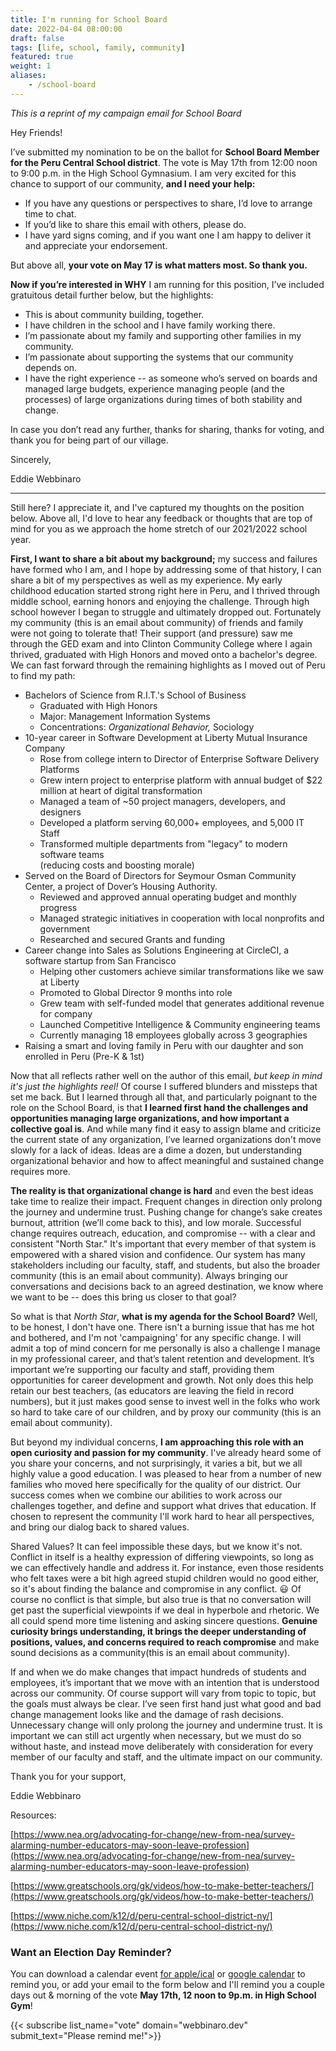 ```yaml
---
title: I'm running for School Board
date: 2022-04-04 08:00:00
draft: false
tags: [life, school, family, community]
featured: true
weight: 1
aliases:
    - /school-board
---
```


_This is a reprint of my campaign email for School Board_

Hey Friends!

I’ve submitted my nomination to be on the ballot for **School Board Member for the Peru Central School district**.  The vote is May 17th from 12:00 noon to 9:00 p.m. in the High School Gymnasium. I am very excited for this chance to support of our community, **and I need your help:**

* If you have any questions or perspectives to share, I’d love to arrange time to chat. 
* If you’d like to share this email with others, please do. 
* I have yard signs coming, and if you want one I am happy to deliver it and appreciate your endorsement.

But above all, **your vote on May 17 is what matters most. So thank you.**

**Now if you’re interested in WHY** I am running for this position, I’ve included gratuitous detail further below, but the highlights:
* This is about community building, together.
* I have children in the school and I have family working there. 
* I’m passionate about my family and supporting other families in my community.
* I’m passionate about supporting the systems that our community depends on.
* I have the right experience -- as someone who’s served on boards and managed large budgets, experience managing people (and the processes) of large organizations during times of both stability and change.


In case you don’t read any further, thanks for sharing, thanks for voting, and thank you for being part of our village.

Sincerely, 

Eddie Webbinaro

----

Still here? I appreciate it, and I've captured my thoughts on the position below.   Above all, I'd love to hear any feedback or thoughts that are top of mind for you as we approach the home stretch of our 2021/2022 school year.    

**First, I want to share a bit about my background;** my success and failures have formed who I am, and I hope by addressing some of that history, I can share a bit of my perspectives as well as my experience.  My early childhood education started strong right here in Peru, and I thrived through middle school, earning honors and enjoying the challenge.  Through high school however I began to struggle and ultimately dropped out.  Fortunately my community (this is an email about community) of friends and family were not going to tolerate that!  Their support (and pressure) saw me through the GED exam and into Clinton Community College where I again thrived, graduated with High Honors and moved onto a bachelor's degree.  We can fast forward through the remaining highlights as I moved out of Peru to find my path:



* Bachelors of Science from R.I.T.'s School of Business
    * Graduated with High Honors
    * Major: Management Information Systems
    * Concentrations: _Organizational Behavior,_ Sociology
* 10-year career in Software Development at Liberty Mutual Insurance Company
    * Rose from college intern to Director of Enterprise Software Delivery Platforms
    * Grew intern project to enterprise platform with annual budget of $22 million at heart of digital transformation
    * Managed a team of ~50 project managers, developers, and designers
    * Developed a platform serving 60,000+ employees, and 5,000 IT Staff
    * Transformed multiple departments from "legacy"  to modern software teams  
    (reducing costs and boosting morale)
* Served on the Board of Directors for Seymour Osman Community Center, a project of Dover’s Housing Authority.
    * Reviewed and approved annual operating budget and monthly progress
    * Managed strategic initiatives in cooperation with local nonprofits and government
    * Researched and secured Grants and funding
* Career change into Sales as Solutions Engineering at CircleCI, a software startup from San Francisco
    * Helping other customers achieve similar transformations like we saw at Liberty
    * Promoted to Global Director 9 months into role
    * Grew team with self-funded model that generates additional revenue for company
    * Launched Competitive Intelligence & Community engineering teams
    * Currently managing 18 employees globally across 3 geographies
* Raising a smart and loving family in Peru with our daughter and son enrolled in Peru (Pre-K & 1st)

Now that all reflects rather well on the author of this email, _but keep in mind it's just the highlights reel!_  Of course I suffered blunders and missteps that set me back.  But I learned through all that, and particularly poignant to the role on the School Board, is that **I learned first hand the challenges and opportunities managing large organizations, and how important a collective goal is**.    And while many find it easy to assign blame and criticize the current state of any organization, I’ve learned organizations don't move slowly for a lack of ideas. Ideas are a dime a dozen, but understanding organizational behavior and how to affect meaningful and sustained change requires more.


**The reality is that organizational change is hard** and even the best ideas take time to realize their impact.  Frequent changes in direction only prolong the journey and undermine trust.   Pushing change for change’s sake creates burnout, attrition (we’ll come back to this), and low morale.  Successful change requires outreach, education, and compromise -- with a clear and consistent "North Star."   It's important that every member of that system is empowered with a shared vision and confidence. Our system has many stakeholders including our faculty, staff, and students, but also the broader community (this is an email about community).  Always bringing our conversations and decisions back to an agreed destination, we know where we want to be -- does this bring us closer to that goal?  


So what is that _North Star_, **what is my agenda for the School Board?** Well, to be honest, I don't have one.  There isn't a burning issue that has me hot and bothered, and I'm not 'campaigning' for any specific change. I will admit a top of mind concern for me personally is also a challenge I manage in my professional career, and that’s talent retention and development.  It’s important we’re supporting our faculty and staff, providing them opportunities for career development and growth. Not only does this help retain our best teachers, (as educators are leaving the field in record numbers), but it just makes good sense to invest well in the folks who work so hard to take care of our children, and by proxy our community (this is an email about community). 


But beyond my individual concerns, **I am approaching this role with an open curiosity and passion for my community**.  I've already heard some of you share your concerns, and not surprisingly, it varies a bit, but  we all highly value a good education.  I was pleased to hear from a number of new families who moved here specifically for the quality of our district. Our success comes when we combine our abilities to work across our challenges together, and define and support what drives that education.   If chosen to represent the community I'll work hard to hear all perspectives, and bring our dialog back to shared values. 


Shared Values? It can feel impossible these days, but we know it's not.  Conflict in itself is a healthy expression of differing viewpoints, so long as we can effectively handle and address it.  For instance, even those residents who felt taxes were a bit high agreed stupid children would no good either, so it's about finding the balance and compromise in any conflict. :smiley: Of course no conflict is that simple, but also true is that no conversation will get past the superficial viewpoints if we deal in hyperbole and rhetoric. We all could spend more time listening and asking sincere questions.  **Genuine curiosity brings understanding,  it brings the deeper understanding of positions, values, and concerns required to reach compromise** and make sound decisions as a community(this is an email about community). 


If and when we do make changes that impact hundreds of students and employees, it’s important that we move with an intention that is understood across our community.  Of course support will vary from topic to topic, but the goals must always be clear.  I’ve seen first hand just what good and bad change management looks like and the damage of rash decisions. Unnecessary change will only prolong the journey and undermine trust.  It is important we can still act urgently when necessary, but we must do so without haste, and instead move deliberately with consideration for every member of our faculty and staff, and the ultimate impact on our community.


Thank you for your support, 

Eddie Webbinaro 




Resources:


[https://www.nea.org/advocating-for-change/new-from-nea/survey-alarming-number-educators-may-soon-leave-profession](https://www.nea.org/advocating-for-change/new-from-nea/survey-alarming-number-educators-may-soon-leave-profession)


[https://www.greatschools.org/gk/videos/how-to-make-better-teachers/](https://www.greatschools.org/gk/videos/how-to-make-better-teachers/) 


[https://www.niche.com/k12/d/peru-central-school-district-ny/](https://www.niche.com/k12/d/peru-central-school-district-ny/)



### Want an Election Day Reminder?

You can download a calendar event [for apple/ical](assets/election.ics "Download .ics Calendar Event" ) or [google calendar](https://calendar.google.com/event?action=TEMPLATE&tmeid=MDUydGJhcXRzbHNubGVudDc5cGZoYWFpMjQgZWR3YXJkLmEud2ViYkBt&tmsrc=edward.a.webb%40gmail.com "Add Election Reminder to Google Calendar") to remind you, or add your email to the form below and I'll remind you a couple days out & morning of the vote **May 17th, 12 noon to 9p.m. in High School Gym**!

{{< subscribe list_name="vote" domain="webbinaro.dev" submit_text="Please remind me!">}}